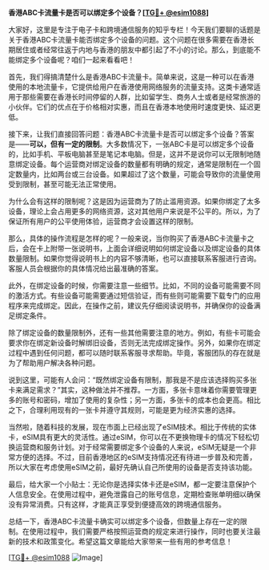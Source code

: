 **香港ABC卡流量卡是否可以绑定多个设备？[[TG💪+ @esim1088](https://t.me/s/esim1088)]**

大家好，这里是专注于电子卡和跨境通信服务的知乎专栏！今天我们要聊的话题是关于香港ABC卡流量卡能否绑定多个设备的问题。这个问题在很多需要在香港长期居住或者经常往返于内地与香港的朋友中都引起了不小的讨论。那么，到底能不能绑定多个设备呢？咱们一起来看看吧！

首先，我们得搞清楚什么是香港ABC卡流量卡。简单来说，这是一种可以在香港使用的本地流量卡，它提供给用户在香港使用网络服务的流量支持。这类卡通常适用于那些需要在香港长时间停留的人群，比如留学生、商务人士或者是经常旅游的小伙伴。它们的优点在于价格相对实惠，而且在香港本地使用时速度更快、延迟更低。

接下来，让我们直接回答问题：香港ABC卡流量卡是否可以绑定多个设备？答案是——**可以，但有一定的限制**。大多数情况下，一张ABC卡是可以绑定多个设备的，比如手机、平板电脑甚至是笔记本电脑。但是，这并不是说你可以无限制地随意绑定设备。每个运营商对绑定设备的数量都有明确的规定，通常是限制在一个固定数量内，比如两台或三台设备。如果超过了这个数量，可能会导致你的流量使用受到限制，甚至可能无法正常使用。

为什么会有这样的限制呢？这是因为运营商为了防止滥用资源。如果你绑定了太多设备，理论上会占用更多的网络资源，这对其他用户来说是不公平的。所以，为了保证所有用户的公平使用体验，运营商才会设置这样的限制。

那么，具体的操作流程是怎样的呢？一般来说，当你购买了香港ABC卡流量卡之后，会在卡上附带一张说明书，上面会详细说明如何绑定设备以及绑定设备的具体数量限制。如果你觉得说明书上的内容不够清晰，也可以直接联系客服进行咨询。客服人员会根据你的具体情况给出最准确的答案。

此外，在绑定设备的时候，你需要注意一些细节。比如，不同的设备可能需要不同的激活方式。有些设备可能需要通过短信验证，而有些则可能需要下载专门的应用程序来完成绑定。因此，在操作之前，建议先仔细阅读说明书，并确保你的设备满足绑定条件。

除了绑定设备的数量限制外，还有一些其他需要注意的地方。例如，有些卡可能会要求你在绑定新设备时解绑旧设备，否则无法完成绑定操作。另外，如果你在绑定过程中遇到任何问题，都可以随时联系客服寻求帮助。毕竟，客服团队的存在就是为了帮助用户解决各种问题。

说到这里，可能有人会问：“既然绑定设备有限制，那我是不是应该选择购买多张卡来满足需求？”其实，这种做法并不推荐。一方面，多张卡意味着你需要管理更多的账号和密码，增加了使用的复杂性；另一方面，多张卡的成本也会更高。相比之下，合理利用现有的一张卡并遵守其规则，可能是更为经济实惠的选择。

当然啦，随着科技的发展，现在市面上已经出现了eSIM技术。相比于传统的实体卡，eSIM具有更大的灵活性。通过eSIM，你可以在不更换物理卡的情况下轻松切换运营商和服务计划。对于经常需要绑定多个设备的人来说，eSIM无疑是一个非常方便的选择。不过，目前香港地区的eSIM支持情况还有待进一步普及和完善，所以大家在考虑使用eSIM之前，最好先确认自己所使用的设备是否支持该功能。

最后，给大家一个小贴士：无论你是选择实体卡还是eSIM，都一定要注意保护个人信息安全。在使用过程中，避免泄露自己的账号信息，定期检查账单明细以确保没有异常消费。只有这样，才能真正享受到便捷高效的跨境通信服务。

总结一下，香港ABC卡流量卡确实可以绑定多个设备，但数量上存在一定的限制。在使用过程中，我们需要严格按照运营商的规定来进行操作，同时也要关注最新的技术和政策变化。希望这篇文章能给大家带来一些有用的参考信息！

[[TG💪+ @esim1088](https://t.me/s/esim1088) ![Image](https://i.postimg.cc/4NQfJmqS/Snipaste-2025-05-13-00-14-12.png)]